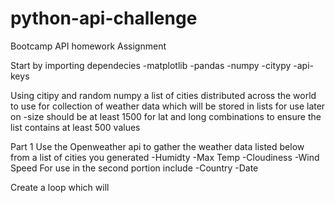 # python-api-challenge
Bootcamp API homework Assignment

Start by importing dependecies 
  -matplotlib
  -pandas
  -numpy
  -citypy
  -api-keys
  
Using citipy and random numpy a list of cities distributed across the world to use for collection of weather data which will be stored in lists for use later on
  -size should be at least 1500 for lat and long combinations to ensure the list contains at least 500 values  



Part 1 
Use the Openweather api to gather the weather data listed below from a list of cities you generated
  -Humidty
  -Max Temp
  -Cloudiness
  -Wind Speed
For use in the second portion include
  -Country 
  -Date 

Create a loop which will 

